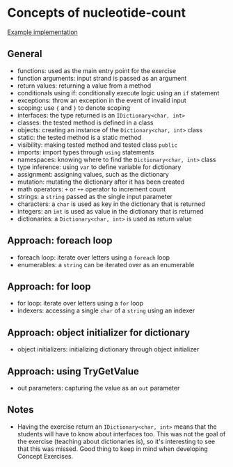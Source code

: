 # Concepts of nucleotide-count

[Example implementation](https://github.com/exercism/csharp/blob/master/exercises/nucleotide-count/Example.cs)

## General

- functions: used as the main entry point for the exercise
- function arguments: input strand is passed as an argument
- return values: returning a value from a method
- conditionals using if: conditionally execute logic using an `if` statement
- exceptions: throw an exception in the event of invalid input
- scoping: use `{` and `}` to denote scoping
- interfaces: the type returned is an `IDictionary<char, int>`
- classes: the tested method is defined in a class
- objects: creating an instance of the `Dictionary<char, int>` class
- static: the tested method is a static method
- visibility: making tested method and tested class `public`
- imports: import types through `using` statements
- namespaces: knowing where to find the `Dictionary<char, int>` class
- type inference: using `var` to define variable for dictionary
- assignment: assigning values, such as the dictionary
- mutation: mutating the dictionary after it has been created
- math operators: `+` or `++` operator to increment count
- strings: a `string` passed as the single input parameter
- characters: a `char` is used as key in the dictionary that is returned
- integers: an `int` is used as value in the dictionary that is returned
- dictionaries: a `Dictionary<char, int>` is used as return value

## Approach: foreach loop

- foreach loop: iterate over letters using a `foreach` loop
- enumerables: a `string` can be iterated over as an enumerable

## Approach: for loop

- for loop: iterate over letters using a `for` loop
- indexers: accessing a single `char` of a `string` using an indexer

## Approach: object initializer for dictionary

- object initializers: initializing dictionary through object initializer

## Approach: using TryGetValue

- out parameters: capturing the value as an `out` parameter

## Notes

- Having the exercise return an `IDictionary<char, int>` means that the students will have to know about interfaces too. This was not the goal of the exercise (teaching about dictionaries is), so it's interesting to see that this was missed. Good thing to keep in mind when developing Concept Exercises.
